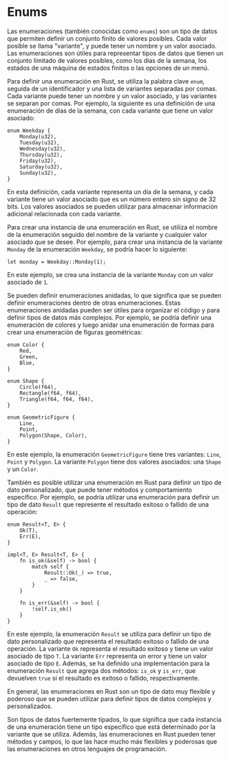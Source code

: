 # Enums

Las enumeraciones (también conocidas como `enums`) son un tipo de datos que permiten definir un conjunto finito de valores posibles. Cada valor posible se llama "variante", y puede tener un nombre y un valor asociado. Las enumeraciones son útiles para representar tipos de datos que tienen un conjunto limitado de valores posibles, como los días de la semana, los estados de una máquina de estados finitos o las opciones de un menú.

Para definir una enumeración en Rust, se utiliza la palabra clave `enum`, seguida de un identificador y una lista de variantes separadas por comas. Cada variante puede tener un nombre y un valor asociado, y las variantes se separan por comas. Por ejemplo, la siguiente es una definición de una enumeración de días de la semana, con cada variante que tiene un valor asociado:

```
enum Weekday {
    Monday(u32),
    Tuesday(u32),
    Wednesday(u32),
    Thursday(u32),
    Friday(u32),
    Saturday(u32),
    Sunday(u32),
}
```

En esta definición, cada variante representa un día de la semana, y cada variante tiene un valor asociado que es un número entero sin signo de 32 bits. Los valores asociados se pueden utilizar para almacenar información adicional relacionada con cada variante.

Para crear una instancia de una enumeración en Rust, se utiliza el nombre de la enumeración seguido del nombre de la variante y cualquier valor asociado que se desee. Por ejemplo, para crear una instancia de la variante `Monday` de la enumeración `Weekday`, se podría hacer lo siguiente:

```
let monday = Weekday::Monday(1);
```

En este ejemplo, se crea una instancia de la variante `Monday` con un valor asociado de `1`.



Se pueden definir enumeraciones anidadas, lo que significa que se pueden definir enumeraciones dentro de otras enumeraciones. Estas enumeraciones anidadas pueden ser útiles para organizar el código y para definir tipos de datos más complejos. Por ejemplo, se podría definir una enumeración de colores y luego anidar una enumeración de formas para crear una enumeración de figuras geométricas:

```
enum Color {
    Red,
    Green,
    Blue,
}

enum Shape {
    Circle(f64),
    Rectangle(f64, f64),
    Triangle(f64, f64, f64),
}

enum GeometricFigure {
    Line,
    Point,
    Polygon(Shape, Color),
}
```

En este ejemplo, la enumeración `GeometricFigure` tiene tres variantes: `Line`, `Point` y `Polygon`. La variante `Polygon` tiene dos valores asociados: una `Shape` y un `Color`.

También es posible utilizar una enumeración en Rust para definir un tipo de dato personalizado, que puede tener métodos y comportamiento específico. Por ejemplo, se podría utilizar una enumeración para definir un tipo de dato `Result` que represente el resultado exitoso o fallido de una operación:

```
enum Result<T, E> {
    Ok(T),
    Err(E),
}

impl<T, E> Result<T, E> {
    fn is_ok(&self) -> bool {
        match self {
            Result::Ok(_) => true,
            _ => false,
        }
    }

    fn is_err(&self) -> bool {
        !self.is_ok()
    }
}
```

En este ejemplo, la enumeración `Result` se utiliza para definir un tipo de dato personalizado que representa el resultado exitoso o fallido de una operación. La variante `Ok` representa el resultado exitoso y tiene un valor asociado de tipo `T`. La variante `Err` representa un error y tiene un valor asociado de tipo `E`. Además, se ha definido una implementación para la enumeración `Result` que agrega dos métodos: `is_ok` y `is_err`, que devuelven `true` si el resultado es exitoso o fallido, respectivamente.

En general, las enumeraciones en Rust son un tipo de dato muy flexible y poderoso que se pueden utilizar para definir tipos de datos complejos y personalizados.

Son tipos de datos fuertemente tipados, lo que significa que cada instancia de una enumeración tiene un tipo específico que está determinado por la variante que se utiliza. Además, las enumeraciones en Rust pueden tener métodos y campos, lo que las hace mucho más flexibles y poderosas que las enumeraciones en otros lenguajes de programación.
